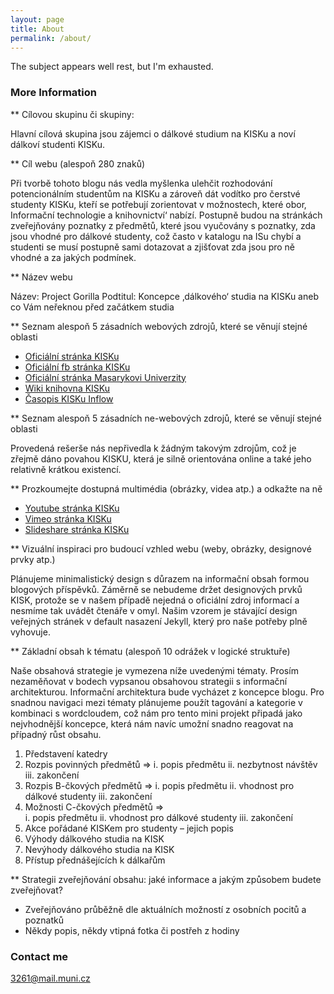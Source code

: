 ```yaml
---
layout: page
title: About
permalink: /about/
---
```


The subject appears well rest, but I'm exhausted.

### More Information

** Cílovou skupinu či skupiny:

Hlavní cílová skupina jsou zájemci o dálkové studium na KISKu a noví dálkoví studenti KISKu.

** Cíl webu (alespoň 280 znaků)

Při tvorbě tohoto blogu nás vedla myšlenka ulehčit rozhodování potencionálním studentům na KISKu a zároveň dát vodítko pro čerstvé studenty KISKu, kteří se potřebují zorientovat v možnostech, které obor‚ Informační technologie a knihovnictví‘ nabízí. Postupně budou na stránkách zveřejňovány poznatky z předmětů, které jsou vyučovány s poznatky, zda jsou vhodné pro dálkové studenty, což často v katalogu na ISu chybí a studenti se musí postupně sami dotazovat a zjišťovat zda jsou pro ně vhodné a za jakých podmínek.

** Název webu

Název: Project Gorilla
Podtitul: Koncepce ‚dálkového‘ studia na KISKu aneb co Vám neřeknou před začátkem studia

** Seznam alespoň 5 zásadních webových zdrojů, které se věnují stejné oblasti

- [Oficiální stránka KISKu](https://kisk.phil.muni.cz/cs)
- [Oficiální fb stránka KISKu](https://www.facebook.com/KISK.FF.MU/)
- [Oficiální stránka Masarykovi Univerzity](http://www.muni.cz/)
- [Wiki knihovna KISKu](http://wiki.knihovna.cz/index.php/KISK:Hlavn%C3%AD_strana)
- [Časopis KISKu Inflow](http://www.inflow.cz/)

** Seznam alespoň 5 zásadních ne-webových zdrojů, které se věnují stejné oblasti

Provedená rešerše nás nepřivedla k žádným takovým zdrojům, což je zřejmě dáno povahou KISKU, která je silně orientována online a také jeho relativně krátkou existencí.

** Prozkoumejte dostupná multimédia (obrázky, videa atp.) a odkažte na ně

- [Youtube stránka KISKu](https://www.youtube.com/channel/UC5u725Llbktp4DprixNx63A)
- [Vimeo stránka KISKu](https://vimeo.com/kisk)
- [Slideshare stránka KISKu](http://www.slideshare.net/KISK/)

** Vizuální inspiraci pro budoucí vzhled webu (weby, obrázky, designové prvky atp.)

Plánujeme minimalistický design s důrazem na informační obsah formou blogových příspěvků. Záměrně se nebudeme držet designových prvků KISK, protože se v našem případě nejedná o oficiální zdroj informací a nesmíme tak uvádět čtenáře v omyl.
Našim vzorem je stávající design veřejných stránek v default nasazení Jekyll, který pro naše potřeby plně vyhovuje.

** Základní obsah k tématu (alespoň 10 odrážek v logické struktuře)

Naše obsahová strategie je vymezena níže uvedenými tématy. Prosím nezaměňovat v bodech vypsanou obsahovou strategii s informační architekturou. Informační architektura bude vycházet z koncepce blogu. Pro snadnou navigaci mezi tématy plánujeme použít tagování a kategorie v kombinaci s wordcloudem, což nám pro tento mini projekt připadá jako nejvhodnější koncepce, která nám navíc umožní snadno reagovat na případný růst obsahu.

1. Představení katedry
2. Rozpis povinných předmětů =>
    i. popis předmětu
    ii. nezbytnost návštěv
    iii. zakončení
3. Rozpis B-čkových předmětů =>	
    i. popis předmětu
    ii. vhodnost pro dálkové studenty
    iii. zakončení
4. Možnosti C-čkových předmětů =>	
    i. popis předmětu
    ii. vhodnost pro dálkové studenty
    iii. zakončení
5. Akce pořádané KISKem pro studenty – jejich popis
6. Výhody dálkového studia na KISK
7. Nevýhody dálkového studia na KISK
8. Přístup přednášejících k dálkařům

** Strategii zveřejňování obsahu: jaké informace a jakým způsobem budete zveřejňovat?

- Zveřejňováno průběžně dle aktuálních možností z osobních pocitů a poznatků
- Někdy popis, někdy vtipná fotka či postřeh z hodiny

### Contact me

[3261@mail.muni.cz](mailto:3261@mail.muni.cz)
